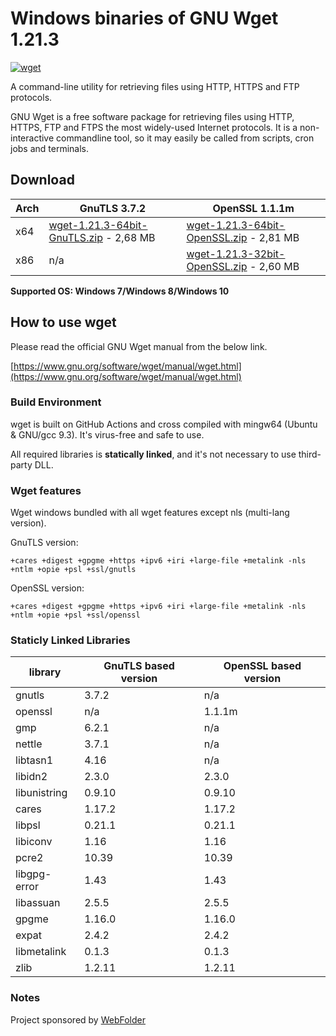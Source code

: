 # Windows binaries of GNU Wget 1.21.3

[![wget](https://github.com/webfolderio/wget-windows/actions/workflows/wget.yml/badge.svg)](https://github.com/webfolderio/wget-windows/actions/workflows/wget.yml)

A command-line utility for retrieving files using HTTP, HTTPS and FTP protocols.

GNU Wget is a free software package for retrieving files using HTTP, HTTPS, FTP
and FTPS the most widely-used Internet protocols. It is a non-interactive commandline tool,
so it may easily be called from scripts, cron jobs and terminals.

## Download

| Arch | GnuTLS 3.7.2                                                                                                                                 | OpenSSL 1.1.1m                                                                                                                                 |
|------| ---------------------------------------------------------------------------------------------------------------------------------------------|------------------------------------------------------------------------------------------------------------------------------------------------|
| x64  | [wget-1.21.3-64bit-GnuTLS.zip](https://github.com/webfolderio/wget-windows/releases/download/v1.21.3/wget-1.21.3-64bit-GnuTLS.zip) - 2,68 MB | [wget-1.21.3-64bit-OpenSSL.zip](https://github.com/webfolderio/wget-windows/releases/download/v1.21.3/wget-1.21.3-64bit-OpenSSL.zip) - 2,81 MB |      
| x86  | n/a                                                                                                                                          | [wget-1.21.3-32bit-OpenSSL.zip](https://github.com/webfolderio/wget-windows/releases/download/v1.21.3/wget-1.21.3-32bit-OpenSSL.zip) - 2,60 MB |      


__Supported OS: Windows 7/Windows 8/Windows 10__

## How to use wget

Please read the official GNU Wget manual from the below link.

[https://www.gnu.org/software/wget/manual/wget.html](https://www.gnu.org/software/wget/manual/wget.html)

### Build Environment

wget is built on GitHub Actions and cross compiled with mingw64 (Ubuntu & GNU/gcc 9.3). It's virus-free and safe to use.

All required libraries is **statically linked**, and it's not necessary to use third-party DLL.


### Wget features

Wget windows bundled with all wget features except nls (multi-lang version).

GnuTLS version:

`+cares +digest +gpgme +https +ipv6 +iri +large-file +metalink -nls +ntlm +opie +psl +ssl/gnutls`

OpenSSL version:

`+cares +digest +gpgme +https +ipv6 +iri +large-file +metalink -nls +ntlm +opie +psl +ssl/openssl`

### Staticly Linked Libraries

| library       | GnuTLS based version | OpenSSL based version |
|---------------| ---------------------|-----------------------|
| gnutls        | 3.7.2                | n/a                   |
| openssl       | n/a                  | 1.1.1m                |
| gmp           | 6.2.1                | n/a                   |
| nettle        | 3.7.1                | n/a                   |
| libtasn1      | 4.16                 | n/a                   |
| libidn2       | 2.3.0                | 2.3.0                 |
| libunistring  | 0.9.10               | 0.9.10                |
| cares         | 1.17.2               | 1.17.2                |
| libpsl        | 0.21.1               | 0.21.1                |
| libiconv      | 1.16                 | 1.16                  |
| pcre2         | 10.39                | 10.39                 |
| libgpg-error  | 1.43                 | 1.43                  |
| libassuan     | 2.5.5                | 2.5.5                 |
| gpgme         | 1.16.0               | 1.16.0                |
| expat         | 2.4.2                | 2.4.2                 |
| libmetalink   | 0.1.3                | 0.1.3                 |
| zlib          | 1.2.11               | 1.2.11                |

### Notes

Project sponsored by [WebFolder](https://webfolder.io)
